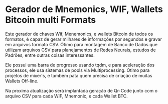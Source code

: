 # Gerador de Mnemonics, WIF, Wallets Bitcoin multi Formats

Este gerador de chaves Wif, Menemonics, e wallets Bitcoin de todos os formatos, é capaz de gerar milhares de informações por segundos e gravar em arquivos formato CSV.
  Ótimo para montagem de Banco de Dados que utilizam arquivos CSV para planejamentos de Redes Neurais, estudos de Padrões, entre outras coisas interessantes.

Ele possui uma barra de progresso usando tqdm, e para aceleração dos processos, ele usa sistemas de pools via Multiprocessing.
Otimo para projetos de mixer's, e também pata quem precisa de criação de muitas Wallets Off-line.

Na proxima atualização será implantada geração de Qr-Code junto com o arquivo CSV para cada WIF, Mnemonic, e cada Wallet BTC.
